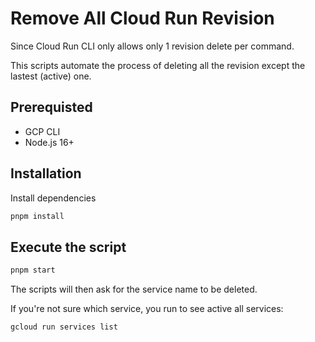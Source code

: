 # Remove All Cloud Run Revision
Since Cloud Run CLI only allows only 1 revision delete per command.

This scripts automate the process of deleting all the revision except the lastest (active) one.

## Prerequisted
- GCP CLI
- Node.js 16+

## Installation
Install dependencies
```bash
pnpm install
```

## Execute the script
```bash
pnpm start
```

The scripts will then ask for the service name to be deleted.

If you're not sure which service, you run to see active all services:
```bash
gcloud run services list
```